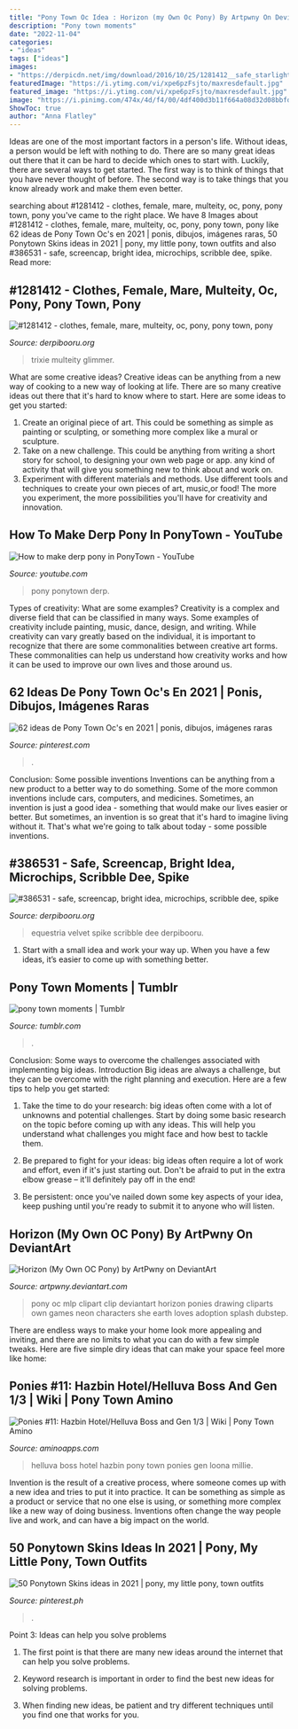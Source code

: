```yaml
---
title: "Pony Town Oc Idea : Horizon (my Own Oc Pony) By Artpwny On Deviantart"
description: "Pony town moments"
date: "2022-11-04"
categories:
- "ideas"
tags: ["ideas"]
images:
- "https://derpicdn.net/img/download/2016/10/25/1281412__safe_starlight+glimmer_trixie_oc_pony+town_clothes_female_mare_multeity_pony_pony+town+multeity_rainbow+socks_socks_starlight+cluster_striped+.png"
featuredImage: "https://i.ytimg.com/vi/xpe6pzFsjto/maxresdefault.jpg"
featured_image: "https://i.ytimg.com/vi/xpe6pzFsjto/maxresdefault.jpg"
image: "https://i.pinimg.com/474x/4d/f4/00/4df400d3b11f664a08d32d08bbfd308f.jpg"
ShowToc: true
author: "Anna Flatley"
---
```



Ideas are one of the most important factors in a person's life. Without ideas, a person would be left with nothing to do. There are so many great ideas out there that it can be hard to decide which ones to start with. Luckily, there are several ways to get started. The first way is to think of things that you have never thought of before. The second way is to take things that you know already work and make them even better.

	

		
searching about #1281412 - clothes, female, mare, multeity, oc, pony, pony town, pony you've came to the right place. We have 8 Images about #1281412 - clothes, female, mare, multeity, oc, pony, pony town, pony like 62 ideas de Pony Town Oc&#039;s en 2021 | ponis, dibujos, imágenes raras, 50 Ponytown Skins ideas in 2021 | pony, my little pony, town outfits and also #386531 - safe, screencap, bright idea, microchips, scribble dee, spike. Read more:
		
    
## #1281412 - Clothes, Female, Mare, Multeity, Oc, Pony, Pony Town, Pony

<img loading=lazy src="https://derpicdn.net/img/download/2016/10/25/1281412__safe_starlight+glimmer_trixie_oc_pony+town_clothes_female_mare_multeity_pony_pony+town+multeity_rainbow+socks_socks_starlight+cluster_striped+.png" onerror="this.onerror=null;this.src='https://tse1.mm.bing.net/th?id=OIP.3CQ1GVyWlgEPcyJL1kJ5owHaEw&amp;pid=15.1';" alt="#1281412 - clothes, female, mare, multeity, oc, pony, pony town, pony">

_Source: derpibooru.org_

>trixie multeity glimmer. 

	

What are some creative ideas?
Creative ideas can be anything from a new way of cooking to a new way of looking at life. There are so many creative ideas out there that it's hard to know where to start. Here are some ideas to get you started: 
1. Create an original piece of art. This could be something as simple as painting or sculpting, or something more complex like a mural or sculpture. 
2. Take on a new challenge. This could be anything from writing a short story for school, to designing your own web page or app. any kind of activity that will give you something new to think about and work on. 
3. Experiment with different materials and methods. Use different tools and techniques to create your own pieces of art, music,or food! The more you experiment, the more possibilities you'll have for creativity and innovation.

    
## How To Make Derp Pony In PonyTown - YouTube

<img loading=lazy src="https://i.ytimg.com/vi/xpe6pzFsjto/maxresdefault.jpg" onerror="this.onerror=null;this.src='https://tse3.mm.bing.net/th?id=OIP.6dGEznCv2roqwo_V6_-nBgHaEK&amp;pid=15.1';" alt="How to make derp pony in PonyTown - YouTube">

_Source: youtube.com_

>pony ponytown derp. 

	

Types of creativity: What are some examples?
Creativity is a complex and diverse field that can be classified in many ways. Some examples of creativity include painting, music, dance, design, and writing. While creativity can vary greatly based on the individual, it is important to recognize that there are some commonalities between creative art forms. These commonalities can help us understand how creativity works and how it can be used to improve our own lives and those around us.

    
## 62 Ideas De Pony Town Oc&#039;s En 2021 | Ponis, Dibujos, Imágenes Raras

<img loading=lazy src="https://i.pinimg.com/474x/4d/f4/00/4df400d3b11f664a08d32d08bbfd308f.jpg" onerror="this.onerror=null;this.src='https://tse2.mm.bing.net/th?id=OIP.8uFmlPaC5UOFKxRzs7mTRgAAAA&amp;pid=15.1';" alt="62 ideas de Pony Town Oc&#039;s en 2021 | ponis, dibujos, imágenes raras">

_Source: pinterest.com_

>. 

	

Conclusion: Some possible inventions
Inventions can be anything from a new product to a better way to do something. Some of the more common inventions include cars, computers, and medicines. Sometimes, an invention is just a good idea - something that would make our lives easier or better. But sometimes, an invention is so great that it's hard to imagine living without it. That's what we're going to talk about today - some possible inventions.

    
## #386531 - Safe, Screencap, Bright Idea, Microchips, Scribble Dee, Spike

<img loading=lazy src="https://derpicdn.net/img/2013/7/30/386531/large.png" onerror="this.onerror=null;this.src='https://tse2.mm.bing.net/th?id=OIP.RhnnGTU__gHpwd7XeybTfwHaEK&amp;pid=15.1';" alt="#386531 - safe, screencap, bright idea, microchips, scribble dee, spike">

_Source: derpibooru.org_

>equestria velvet spike scribble dee derpibooru. 

	

1. Start with a small idea and work your way up. When you have a few ideas, it’s easier to come up with something better.

    
## Pony Town Moments | Tumblr

<img loading=lazy src="https://64.media.tumblr.com/a9e4129f4ffee2d848a2a6ba34f7211c/c7ecbe638d0c6d7a-32/s500x750/e1520fad0627a381fddb9ff161e3feef9cc9fe5b.png" onerror="this.onerror=null;this.src='https://tse3.mm.bing.net/th?id=OIP.6UZWPx6KF4HCyKQgKM-PxgHaDK&amp;pid=15.1';" alt="pony town moments | Tumblr">

_Source: tumblr.com_

>. 

	

Conclusion: Some ways to overcome the challenges associated with implementing big ideas.
Introduction
Big ideas are always a challenge, but they can be overcome with the right planning and execution. Here are a few tips to help you get started:

1. Take the time to do your research: big ideas often come with a lot of unknowns and potential challenges. Start by doing some basic research on the topic before coming up with any ideas. This will help you understand what challenges you might face and how best to tackle them.

2. Be prepared to fight for your ideas: big ideas often require a lot of work and effort, even if it's just starting out. Don't be afraid to put in the extra elbow grease – it'll definitely pay off in the end!

3. Be persistent: once you've nailed down some key aspects of your idea, keep pushing until you're ready to submit it to anyone who will listen.

    
## Horizon (My Own OC Pony) By ArtPwny On DeviantArt

<img loading=lazy src="https://pre00.deviantart.net/8e58/th/pre/i/2012/310/6/f/horizon__my_own_oc_pony__by_artpwny-d5k6dwk.png" onerror="this.onerror=null;this.src='https://tse4.mm.bing.net/th?id=OIP.ijm_OoxehKIO6D0aGo956QHaI_&amp;pid=15.1';" alt="Horizon (My Own OC Pony) by ArtPwny on DeviantArt">

_Source: artpwny.deviantart.com_

>pony oc mlp clipart clip deviantart horizon ponies drawing cliparts own games neon characters she earth loves adoption splash dubstep. 

	

There are endless ways to make your home look more appealing and inviting, and there are no limits to what you can do with a few simple tweaks. Here are five simple diry ideas that can make your space feel more like home:

    
## Ponies #11: Hazbin Hotel/Helluva Boss And Gen 1/3 | Wiki | Pony Town Amino

<img loading=lazy src="https://pm1.narvii.com/7444/b027ac7e21078267482689ef32ddf0a9069c7979r1-310-426v2_hq.jpg" onerror="this.onerror=null;this.src='https://tse3.mm.bing.net/th?id=OIP.UuVIdBEckI6o9Rb2pquRpgAAAA&amp;pid=15.1';" alt="Ponies #11: Hazbin Hotel/Helluva Boss and Gen 1/3 | Wiki | Pony Town Amino">

_Source: aminoapps.com_

>helluva boss hotel hazbin pony town ponies gen loona millie. 

	

Invention is the result of a creative process, where someone comes up with a new idea and tries to put it into practice. It can be something as simple as a product or service that no one else is using, or something more complex like a new way of doing business. Inventions often change the way people live and work, and can have a big impact on the world.

    
## 50 Ponytown Skins Ideas In 2021 | Pony, My Little Pony, Town Outfits

<img loading=lazy src="https://i.pinimg.com/236x/d3/b0/0b/d3b00bc4dc59f3d37d053a506673dbcb.jpg" onerror="this.onerror=null;this.src='https://tse3.mm.bing.net/th?id=OIP.64eTD4zzWGPWx-4OA5rHeAAAAA&amp;pid=15.1';" alt="50 Ponytown Skins ideas in 2021 | pony, my little pony, town outfits">

_Source: pinterest.ph_

>. 

	

Point 3: Ideas can help you solve problems
1. The first point is that there are many new ideas around the internet that can help you solve problems.
2. Keyword research is important in order to find the best new ideas for solving problems.

3. When finding new ideas, be patient and try different techniques until you find one that works for you.


